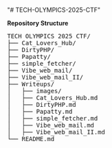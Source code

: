 "# TECH-OLYMPICS-2025-CTF"

**Repository Structure**

<pre>
TECH OLYMPICS 2025 CTF/
├── Cat_Lovers_Hub/
├── DirtyPHP/
├── Papatty/
├── simple_fetcher/
├── Vibe_web_mail/
├── Vibe_web_mail_II/
├── Writeups/
│   ├── images/
│   ├── Cat_Lovers_Hub.md
│   ├── DirtyPHP.md
│   ├── Papatty.md
│   ├── simple_fetcher.md
│   ├── Vibe_web_mail.md
│   ├── Vibe_web_mail_II.md
└── README.md
</pre>
